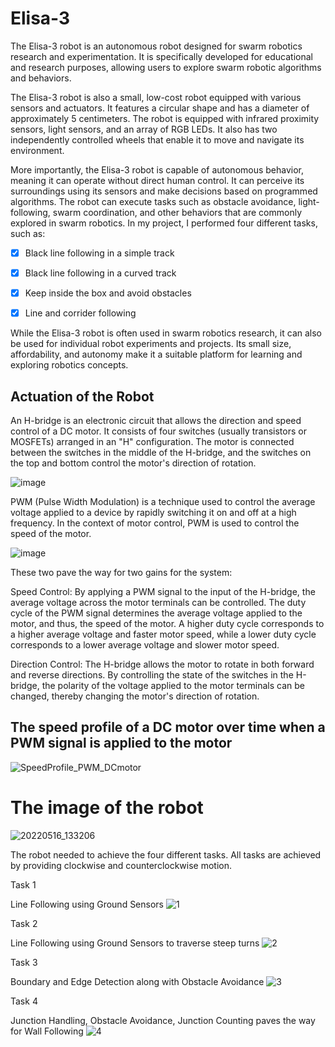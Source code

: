 # Elisa-3

The Elisa-3 robot is an autonomous robot designed for swarm robotics research and experimentation. It is specifically developed for educational and research purposes, allowing users to explore swarm robotic algorithms and behaviors.

The Elisa-3 robot is also a small, low-cost robot equipped with various sensors and actuators. It features a circular shape and has a diameter of approximately 5 centimeters. The robot is equipped with infrared proximity sensors, light sensors, and an array of RGB LEDs. It also has two independently controlled wheels that enable it to move and navigate its environment.

More importantly, the Elisa-3 robot is capable of autonomous behavior, meaning it can operate without direct human control. It can perceive its surroundings using its sensors and make decisions based on programmed algorithms. The robot can execute tasks such as obstacle avoidance, light-following, swarm coordination, and other behaviors that are commonly explored in swarm robotics. In my project, I performed four different tasks, such as: 

- [x] Black line following in a simple track

- [x] Black line following in a curved track

- [x] Keep inside the box and avoid obstacles

- [x] Line and corrider following

While the Elisa-3 robot is often used in swarm robotics research, it can also be used for individual robot experiments and projects. Its small size, affordability, and autonomy make it a suitable platform for learning and exploring robotics concepts.

## Actuation of the Robot

An H-bridge is an electronic circuit that allows the direction and speed control of a DC motor. It consists of four switches (usually transistors or MOSFETs) arranged in an "H" configuration. The motor is connected between the switches in the middle of the H-bridge, and the switches on the top and bottom control the motor's direction of rotation.

![image](https://github.com/easensoy/Elisa-3/assets/76905667/c736fa87-d292-4928-a817-caa6984bbb5c)

PWM (Pulse Width Modulation) is a technique used to control the average voltage applied to a device by rapidly switching it on and off at a high frequency. In the context of motor control, PWM is used to control the speed of the motor.

![image](https://github.com/easensoy/Elisa-3/assets/76905667/b00ff589-7ef1-4739-88d9-fba5153a751d)

These two pave the way for two gains for the system: 

Speed Control: By applying a PWM signal to the input of the H-bridge, the average voltage across the motor terminals can be controlled. The duty cycle of the PWM signal determines the average voltage applied to the motor, and thus, the speed of the motor. A higher duty cycle corresponds to a higher average voltage and faster motor speed, while a lower duty cycle corresponds to a lower average voltage and slower motor speed.

Direction Control: The H-bridge allows the motor to rotate in both forward and reverse directions. By controlling the state of the switches in the H-bridge, the polarity of the voltage applied to the motor terminals can be changed, thereby changing the motor's direction of rotation.


## The speed profile of a DC motor over time when a PWM signal is applied to the motor
![SpeedProfile_PWM_DCmotor](https://github.com/easensoy/Elisa-3/assets/76905667/f8b7f050-0d73-4962-996b-17f667beb1b5)


# The image of the robot
![20220516_133206](https://user-images.githubusercontent.com/76905667/180611538-d0e1da62-15ba-44e9-b2c8-17734cd83ac6.jpg)

The robot needed to achieve the four different tasks. All tasks are achieved by providing clockwise and counterclockwise motion.

Task 1

Line Following using Ground Sensors
![1](https://user-images.githubusercontent.com/76905667/180611648-be38b909-58e7-4558-b54d-5772b4fe6caf.png)

Task 2


Line Following using Ground Sensors to traverse steep turns
![2](https://user-images.githubusercontent.com/76905667/180611657-a8244dd5-9d60-4fcf-a75c-26a4499b77c7.png)

Task 3


Boundary and Edge Detection along with Obstacle Avoidance
![3](https://user-images.githubusercontent.com/76905667/180611665-cbc9489d-02e9-4922-af18-8f3901065c64.png)

Task 4


Junction Handling, Obstacle Avoidance, Junction Counting paves the way for Wall Following 
![4](https://user-images.githubusercontent.com/76905667/180611671-7c8242c4-fb36-467a-a68f-eef019b80b0b.png)
